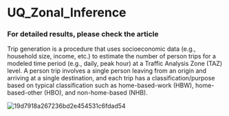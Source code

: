 # UQ_Zonal_Inference
### For detailed results, please check the article



Trip generation is a procedure that uses socioeconomic data (e.g., household size, income, etc.) to estimate the number of person trips for a modeled time period (e.g., daily, peak hour) at a Traffic Analysis Zone (TAZ) level. A person trip involves a single person leaving from an origin and arriving at a single destination, and each trip has a classification/purpose based on typical classification such as home-based-work (HBW), home-based-other (HBO), and non-home-based (NHB).





![19d7918a267236bd2e454531c6fdad54](https://user-images.githubusercontent.com/47353633/232505385-73486cb8-08c2-4907-b79e-52da0477e3ba.png)

